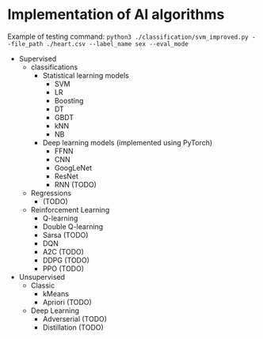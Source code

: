 # Implementation of AI algorithms

Example of testing command:
`python3 ./classification/svm_improved.py --file_path ./heart.csv --label_name sex --eval_mode`

- Supervised
    - classifications
        - Statistical learning models
            - SVM
            - LR
            - Boosting
            - DT
            - GBDT
            - kNN
            - NB
        - Deep learning models (implemented using PyTorch)
            - FFNN
            - CNN
            - GoogLeNet
            - ResNet
            - RNN (TODO)
    - Regressions
        - (TODO)
    - Reinforcement Learning
        - Q-learning
        - Double Q-learning
        - Sarsa (TODO)
        - DQN
        - A2C (TODO)
        - DDPG (TODO)
        - PPO (TODO)
- Unsupervised
    - Classic
        - kMeans
        - Apriori (TODO)
    - Deep Learning
        - Adverserial (TODO)
        - Distillation (TODO)